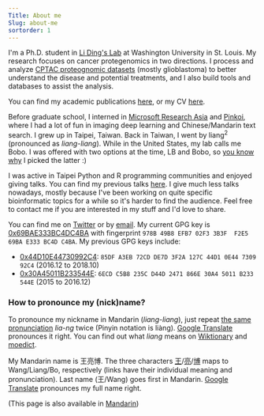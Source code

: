```yaml
---
Title: About me
Slug: about-me
sortorder: 1
---
```


I'm a Ph.D. student in [Li Ding's Lab][dinglab] at Washington University in St. Louis. My research focuses on cancer protegenomics in two directions. I process and analyze [CPTAC proteognomic datasets][CPTAC] (mostly glioblastoma) to better understand the disease and potential treatments, and I also build tools and databases to assist the analysis.

You can find my academic publications [here][google scholar], or my CV [here](/CV.pdf).

Before graduate school, I interned in [Microsoft Research Asia][MSRA] and [Pinkoi], where I had a lot of fun in imaging deep learning and Chinese/Mandarin text search. I grew up in Taipei, Taiwan. Back in Taiwan, I went by liang<sup>2</sup> (pronounced as *liang-liang*). While in the United States, my lab calls me Bobo. I was offered with two options at the time, LB and Bobo, so [you know why][LB] I picked the latter :)

I was active in Taipei Python and R programming communities and enjoyed giving talks. You can find my previous talks [here][talks]. I give much less talks nowadays, mostly because I've been working on quite specific bioinformatic topics for a while so it's harder to find the audience. Feel free to contact me if you are interested in my stuff and I'd love to share.

[dinglab]: http://dinglab.wustl.edu/
[CPTAC]: https://proteomics.cancer.gov/programs/cptac
[google scholar]: https://scholar.google.com/citations?user=-tdb3hcAAAAJ
[Pinkoi]: http://www.pinkoi.com/
[MSRA]: https://www.microsoft.com/en-us/research/lab/microsoft-research-asia/
[LB]: https://en.wikipedia.org/wiki/Lysogeny_broth
[talks]: /talks/#talks


You can find me on [Twitter] or by [email]. My current GPG key is [0x69BAE333BC4DC4BA](/0x69BAE333BC4DC4BA.pub.asc) with fingerprint `978B 49B8 EFB7 02F3 3B3F  F2E5 69BA E333 BC4D C4BA`. My previous GPG keys include:

- [0x44D10E44730992C4](/730992C4.pub.asc): `85DF A3EB 72CD DE7D 3F2A 127C 44D1 0E44 7309 92C4` (2016.12 to 2018.10)
- [0x30A45011B233544E](/B233544E.pub.asc): `6ECD C5B8 235C D44D 2471 866E 30A4 5011 B233 544E` (2015 to 2016.12)

[Twitter]: https://twitter.com/ccwang002
[email]: mailto:me+blog@liang2.tw


### How to pronounce my (nick)name?
To pronounce my nickname in Mandarin (*liang-liang*), just repeat [the same pronunciation][liang on wiktionary] *lia-ng* twice (Pinyin notation is liàng). [Google Translate](https://translate.google.com/?hl=zh-TW#zh-CN/zh-TW/%E4%BA%AE%E4%BA%AE) pronounces it right. You can find out what *liang* means on [Wiktionary][liang on wiktionary] and [moedict][liang on moedict].

My Mandarin name is 王亮博. The three characters [王][wang on wiktionary]/[亮][liang on wiktionary]/[博][bo on wiktionary] maps to Wang/Liang/Bo, respectively (links have their individual meaning and pronunciation). Last name (王/Wang) goes first in Mandarin. [Google Translate](https://translate.google.com.tw/?hl=zh-TW#zh-CN/zh-TW/%E7%8E%8B%E4%BA%AE%E5%8D%9A) pronounces my full name right.

[liang on wiktionary]: https://en.wiktionary.org/wiki/%E4%BA%AE
[liang on moedict]: https://www.moedict.tw/%E4%BA%AE
[wang on wiktionary]: https://en.wiktionary.org/wiki/%E7%8E%8B
[bo on wiktionary]: https://en.wiktionary.org/wiki/%E5%8D%9A

(This page is also available in [Mandarin](./zh.html#about-me))
